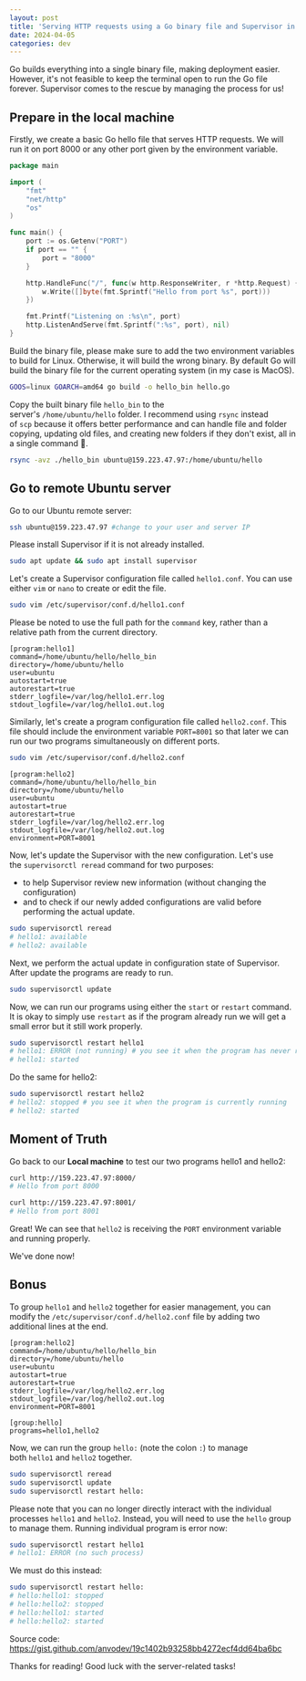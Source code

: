```yaml
---
layout: post
title: 'Serving HTTP requests using a Go binary file and Supervisor in Ubuntu'
date: 2024-04-05
categories: dev
---
```


Go builds everything into a single binary file, making deployment easier. However, it's not feasible to keep the terminal open to run the Go file forever.
Supervisor comes to the rescue by managing the process for us!

## Prepare in the local machine

Firstly, we create a basic Go hello file that serves HTTP requests.
We will run it on port 8000 or any other port given by the environment variable.

```go
package main

import (
	"fmt"
	"net/http"
	"os"
)

func main() {
	port := os.Getenv("PORT")
	if port == "" {
		port = "8000"
	}

	http.HandleFunc("/", func(w http.ResponseWriter, r *http.Request) {
		w.Write([]byte(fmt.Sprintf("Hello from port %s", port)))
	})

	fmt.Printf("Listening on :%s\n", port)
	http.ListenAndServe(fmt.Sprintf(":%s", port), nil)
}
```

Build the binary file, please make sure to add the two environment variables to build for Linux. Otherwise, it will build the wrong binary. By default Go will build the binary file for the current operating system (in my case is MacOS).

```bash
GOOS=linux GOARCH=amd64 go build -o hello_bin hello.go
```

Copy the built binary file `hello_bin` to the server's `/home/ubuntu/hello` folder. I recommend using `rsync` instead of `scp` because it offers better performance and can handle file and folder copying, updating old files, and creating new folders if they don't exist, all in a single command 🚀.

```bash
rsync -avz ./hello_bin ubuntu@159.223.47.97:/home/ubuntu/hello
```

## Go to remote Ubuntu server

Go to our Ubuntu remote server:

```bash
ssh ubuntu@159.223.47.97 #change to your user and server IP
```

Please install Supervisor if it is not already installed.

```bash
sudo apt update && sudo apt install supervisor
```

Let's create a Supervisor configuration file called `hello1.conf`.
You can use either `vim` or `nano` to create or edit the file.

```bash
sudo vim /etc/supervisor/conf.d/hello1.conf
```

Please be noted to use the full path for the `command` key, rather than a relative path from the current directory.

```
[program:hello1]
command=/home/ubuntu/hello/hello_bin
directory=/home/ubuntu/hello
user=ubuntu
autostart=true
autorestart=true
stderr_logfile=/var/log/hello1.err.log
stdout_logfile=/var/log/hello1.out.log
```

Similarly, let's create a program configuration file called `hello2.conf`. This file should include the environment variable `PORT=8001` so that later we can run our two programs simultaneously on different ports.

```bash
sudo vim /etc/supervisor/conf.d/hello2.conf
```

```
[program:hello2]
command=/home/ubuntu/hello/hello_bin
directory=/home/ubuntu/hello
user=ubuntu
autostart=true
autorestart=true
stderr_logfile=/var/log/hello2.err.log
stdout_logfile=/var/log/hello2.out.log
environment=PORT=8001
```

Now, let's update the Supervisor with the new configuration. Let's use the `supervisorctl reread` command for two purposes:

- to help Supervisor review new information (without changing the configuration)
- and to check if our newly added configurations are valid before performing the actual update.

```bash
sudo supervisorctl reread
# hello1: available
# hello2: available
```

Next, we perform the actual update in configuration state of Supervisor. After update the programs are ready to run.

```bash
sudo supervisorctl update
```

Now, we can run our programs using either the `start` or `restart` command. It is okay to simply use `restart` as if the program already run we will get a small error but it still work properly.

```bash
sudo supervisorctl restart hello1
# hello1: ERROR (not running) # you see it when the program has never run and it is FINE
# hello1: started
```

Do the same for hello2:

```bash
sudo supervisorctl restart hello2
# hello2: stopped # you see it when the program is currently running
# hello2: started
```

## Moment of Truth

Go back to our **Local machine** to test our two programs hello1 and hello2:

```bash
curl http://159.223.47.97:8000/
# Hello from port 8000

curl http://159.223.47.97:8001/
# Hello from port 8001
```

Great! We can see that `hello2` is receiving the `PORT` environment variable and running properly.

We've done now!

## Bonus

To group `hello1` and `hello2` together for easier management, you can modify the `/etc/supervisor/conf.d/hello2.conf` file by adding two additional lines at the end.

```
[program:hello2]
command=/home/ubuntu/hello/hello_bin
directory=/home/ubuntu/hello
user=ubuntu
autostart=true
autorestart=true
stderr_logfile=/var/log/hello2.err.log
stdout_logfile=/var/log/hello2.out.log
environment=PORT=8001

[group:hello]
programs=hello1,hello2
```

Now, we can run the group `hello:` (note the colon `:`) to manage both `hello1` and `hello2` together.

```bash
sudo supervisorctl reread
sudo supervisorctl update
sudo supervisorctl restart hello:
```

Please note that you can no longer directly interact with the individual processes `hello1` and `hello2`. Instead, you will need to use the `hello` group to manage them. Running individual program is error now:

```bash
sudo supervisorctl restart hello1
# hello1: ERROR (no such process)
```

We must do this instead:

```bash
sudo supervisorctl restart hello:
# hello:hello1: stopped
# hello:hello2: stopped
# hello:hello1: started
# hello:hello2: started
```

Source code: https://gist.github.com/anvodev/19c1402b93258bb4272ecf4dd64ba6bc

Thanks for reading! Good luck with the server-related tasks!
